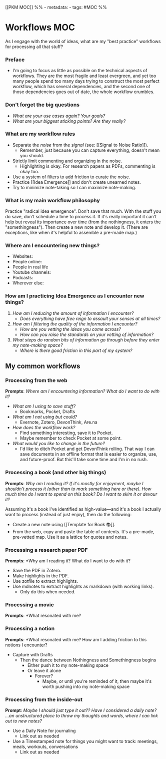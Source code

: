 [[PKM MOC]]
%% - metadata:
	- tags: #MOC %%
# Workflows MOC
As I engage with the world of ideas, what are my "best practice" workflows for processing all that stuff?

### Preface
- I'm going to focus as little as possible on the technical aspects of workflows. They are the most fragile and least evergreen, and yet too many people spend too many days trying to construct the most perfect workflow, which has several dependencies, and the second one of those dependencies goes out of date, the whole workflow crumbles.

### Don't forget the big questions
- *What are your use cases again? Your goals?*
- *What are your biggest sticking points? Are they really?*

### What are my workflow rules
- Separate the *noise* from the *signal* (see: [[Signal to Noise Ratio]]).
	- Remember, just because you can capture everything, doesn't mean you should.
- Strictly limit commenting and organizing in the noise.
	- Highlighting is okay. For research papers as PDFs, commenting is okay too.
- Use a system of filters to add friction to curate the noise.
- Practice [[Idea Emergence]] and don't create unearned notes.
- Try to minimize note-taking so I can maximize note-making.

### What is my main workflow philosophy
Practice "radical idea emergence". Don't save that much. With the stuff you do save, don't schedule a time to process it. If it's really important it can't help but reveal its importance over time (from the nothingness, it enters the "somethingness"). Then create a new note and develop it. (There are exceptions, like when it's helpful to assemble a pre-made map.)

### Where am I encountering new things?
- Websites:
- People online:
- People in real life
- Youtube channels:
- Podcasts:
- Wherever else:

### How am I practicing Idea Emergence as I encounter new things?
1. *How am I reducing the amount of information I encounter?* 
	- *Does everything have free reign to assault your senses at all times?*
2. *How am I filtering the quality of the information I encounter?*
	- *How are you vetting the ideas you come across?*
	- *How can you raise the standards on your vetting of information?* 
3. *What steps do random bits of information go through before they enter my note-making space?*
	- *Where is there good friction in this part of my system?*

## My common workflows
### Processing from the web
**Prompts**: *Where am I encountering information? What do I want to do with it?*

- *What am I using to save stuff?* 
	- Bookmarks, Pocket, Drafts
- *What am I not using but could?* 
	- Evernote, Zotero, DevonThink, Are.na
- *How does the workflow work?*
	- Find something interesting, save it to Pocket.
	- Maybe remember to check Pocket at some point.
- *What would you like to change in the future?*
	- I'd like to ditch Pocket and get DevonThink rolling. That way I can save documents in an offline format that is easier to organize, use, and future-proof. But this'll take some time and I'm in no rush.


### Processing a book (and other big things)
**Prompts**: *Why am I reading it? If it's mostly for enjoyment, maybe I shouldn't process it (other than to mark something here or there). How much time do I want to spend on this book? Do I want to skim it or devour it?*

Assuming it's a book I've identified as high-value—and it's a book I actually want to process (instead of just enjoy), then do the following:
- Create a new note using [[Template for Book 📚]].
- From the web, copy and paste the table of contents. It's a pre-made, pre-vetted map. Use it as a lattice for quotes and notes.


### Processing a research paper PDF
**Prompts**: *Why am I reading it? What do I want to do with it?

- Save the PDF in Zotero.
- Make highlights in the PDF.
- Use zotfile to extract highlights.
- Use mdnotes to extract highlights as markdown (with working links).
	- Only do this when needed.

### Processing a movie
**Prompts**: *What resonated with me?

### Processing a notion
**Prompts**: *What resonated with me? How am I adding friction to this notions I encounter?

- Capture with Drafts
	- Then the dance between Nothingness and Somethingness begins
		- Either push it to my note-making space
		- Or leave it alone
			- Forever?
				- Maybe, or until you're reminded of it, then maybe it's worth pushing into my note-making space

### Processing from the inside-out
**Prompt**: *Maybe I should just type it out?? Have I considered a daily note? ...an unstructured place to throw my thoughts and words, where I can link out to new notes?*

- Use a Daily Note for journaling
	- Link out as needed
- Use a Timestamped note for things you might want to track: meetings, meals, workouts, conversations
	- Link out as needed